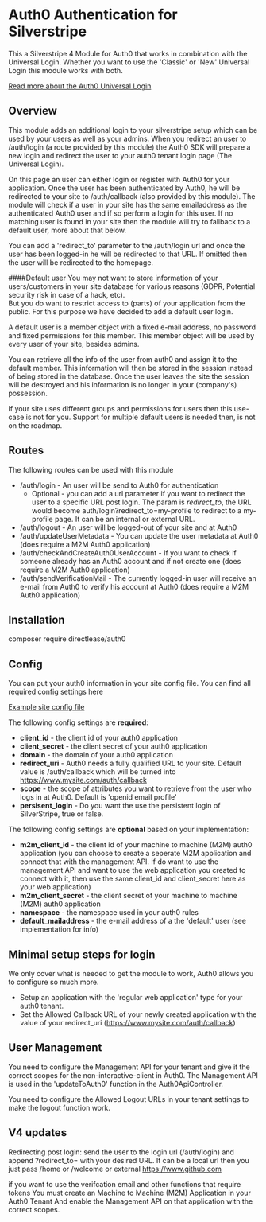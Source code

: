 

# Auth0 Authentication for Silverstripe
This a Silverstripe 4 Module for Auth0 that works in combination with the Universal Login.
Whether you want to use the 'Classic' or 'New' Universal Login this module works with both.

[Read more about the Auth0 Universal Login](https://auth0.com/docs/universal-login)

## Overview
This module adds an additional login to your silverstripe setup which can be used by your users as well as your admins.
When you redirect an user to /auth/login (a route provided by this module) the Auth0 SDK will prepare a new login and redirect the user to your auth0 tenant login page (The Universal Login).

On this page an user can either login or register with Auth0 for your application. Once the user has been authenticated by Auth0, he will be redirected to your site to /auth/callback (also provided by this module).
The module will check if a user in your site has the same emailaddress as the authenticated Auth0 user and if so perform a login for this user.
If no matching user is found in your site then the module will try to fallback to a default user, more about that below.

You can add a 'redirect_to' parameter to the /auth/login url and once the user has been logged-in he will be redirected to that URL.
If omitted then the user will be redirected to the homepage. 

####Default user
You may not want to store information of your users/customers in your site database for various reasons (GDPR, Potential security risk in case of a hack, etc).  
But you do want to restrict access to (parts) of your application from the public.
For this purpose we have decided to add a default user login.

A default user is a member object with a fixed e-mail address, no password and fixed permissions for this member.
This member object will be used by every user of your site, besides admins.

You can retrieve all the info of the user from auth0 and assign it to the default member.
This information will then be stored in the session instead of being stored in the database.
Once the user leaves the site the session will be destroyed and his information is no longer in your (company's) possession.
 
If your site uses different groups and permissions for users then this use-case is not for you.
Support for multiple default users is needed then, is not on the roadmap.


## Routes
The following routes can be used with this module

* /auth/login - An user will be send to Auth0 for authentication
  * Optional - you can add a url parameter if you want to redirect the user to a specific URL post login. 
    The param is *redirect_to*, the URL would become auth/login?redirect_to=my-profile to redirect to a my-profile page. 
    It can be an internal or external URL.
* /auth/logout - An user will be logged-out of your site and at Auth0
* /auth/updateUserMetadata - You can update the user metadata at Auth0 (does require a M2M Auth0 application)
* /auth/checkAndCreateAuth0UserAccount - If you want to check if someone already has an Auth0 account and if not create one (does require a M2M Auth0 application)
* /auth/sendVerificationMail - The currently logged-in user will receive an e-mail from Auth0 to verify his account at Auth0 (does require a M2M Auth0 application)

## Installation  
composer require directlease/auth0

## Config
You can put your auth0 information in your site config file.
You can find all required config settings here  

[Example site config file](site_config.yml)

The following config settings are **required**:

* **client_id** - the client id of your auth0 application
* **client_secret** - the client secret of your auth0 application
* **domain** - the domain of your auth0 application
* **redirect_uri** - Auth0 needs a fully qualified URL to your site. Default value is /auth/callback which will be turned into https://www.mysite.com/auth/callback
* **scope** - the scope of attributes you want to retrieve from the user who logs in at Auth0.
Default is 'openid email profile'
* **persisent_login** - Do you want the use the persistent login of SilverStripe, true or false.


The following config settings are **optional** based on your implementation:

* **m2m_client_id** - the client id of your machine to machine (M2M) auth0 application (you can choose to create a seperate M2M application and connect that with the management API. If do want to use the management API and want to use the web application you created to connect with it, then use the same client_id and client_secret here as your web application)
* **m2m_client_secret** - the client secret of your machine to machine (M2M) auth0 application
* **namespace** - the namespace used in your auth0 rules 
* **default_mailaddress** - the e-mail address of a the 'default' user (see implementation for info)

## Minimal setup steps for login
We only cover what is needed to get the module to work, Auth0 allows you to configure so much more.

* Setup an application with the 'regular web application' type for your auth0 tenant.
* Set the Allowed Callback URL of your newly created application with the value of your redirect_uri (https://www.mysite.com/auth/callback)


## User Management
You need to configure the Management API for your tenant and give it the correct scopes for the non-interactive-client in Auth0. The Management API is used in the 'updateToAuth0' function in the Auth0ApiController. 

You need to configure the Allowed Logout URLs in your tenant settings to make the logout function work.

## V4 updates

Redirecting post login:
send the user to the login url (/auth/login) and append ?redirect_to= with your desired URL.
It can be a local url then you just pass /home or /welcome or external https://www.github.com

if you want to use the verifcation email and other functions that require tokens
You must create an Machine to Machine (M2M) Application in your Auth0 Tenant
And enable the Management API on that application with the correct scopes.
